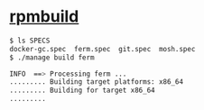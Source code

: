 # [rpmbuild](https://github.com/escapace/rpmbuild)

```sh
$ ls SPECS
docker-gc.spec  ferm.spec  git.spec  mosh.spec
$ ./manage build ferm

INFO  ==> Processing ferm ...
......... Building target platforms: x86_64
......... Building for target x86_64
.........
```
